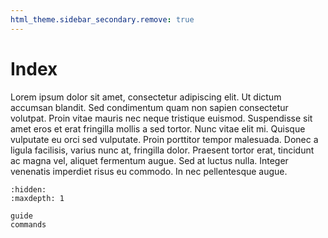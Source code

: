 ```yaml
---
html_theme.sidebar_secondary.remove: true
---
```


# Index

Lorem ipsum dolor sit amet, consectetur adipiscing elit. Ut dictum accumsan blandit. Sed condimentum quam non sapien consectetur volutpat. Proin vitae mauris nec neque tristique euismod. Suspendisse sit amet eros et erat fringilla mollis a sed tortor. Nunc vitae elit mi. Quisque vulputate eu orci sed vulputate. Proin porttitor tempor malesuada. Donec a ligula facilisis, varius nunc at, fringilla dolor. Praesent tortor erat, tincidunt ac magna vel, aliquet fermentum augue. Sed at luctus nulla. Integer venenatis imperdiet risus eu commodo. In nec pellentesque augue.


```{toctree}
:hidden:
:maxdepth: 1

guide
commands
```
